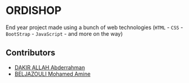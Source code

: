# ORDISHOP
End year project made using a bunch of web technologies (```HTML``` - ```CSS``` - ```BootStrap``` - ```JavaScript``` - and more on the way) 
## Contributors
* [DAKIR ALLAH Abderrahman](https:/github.com/black-purple)
* [BELJAZOULI Mohamed Amine](https://github.com/MOHAMED-AMINE07)
